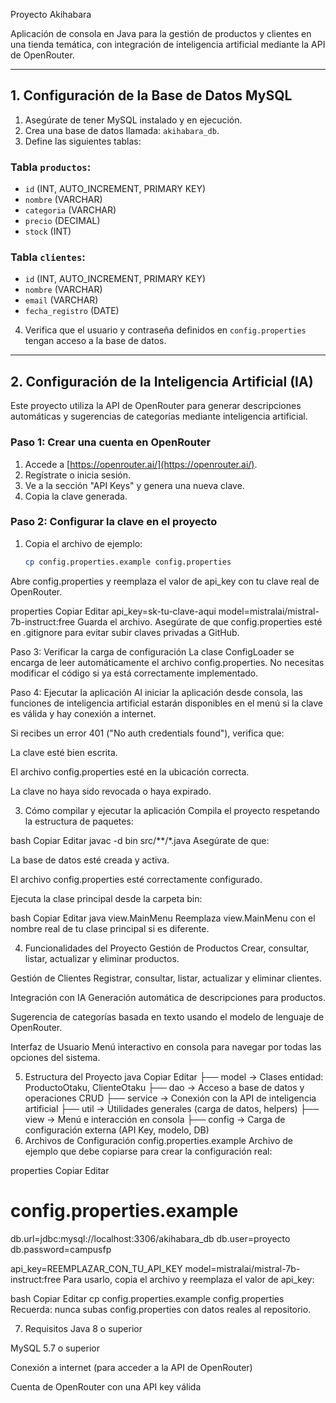 Proyecto Akihabara

Aplicación de consola en Java para la gestión de productos y clientes en una tienda temática, con integración de inteligencia artificial mediante la API de OpenRouter.

---

## 1. Configuración de la Base de Datos MySQL

1. Asegúrate de tener MySQL instalado y en ejecución.
2. Crea una base de datos llamada: `akihabara_db`.
3. Define las siguientes tablas:

### Tabla `productos`:

- `id` (INT, AUTO_INCREMENT, PRIMARY KEY)
- `nombre` (VARCHAR)
- `categoria` (VARCHAR)
- `precio` (DECIMAL)
- `stock` (INT)

### Tabla `clientes`:

- `id` (INT, AUTO_INCREMENT, PRIMARY KEY)
- `nombre` (VARCHAR)
- `email` (VARCHAR)
- `fecha_registro` (DATE)

4. Verifica que el usuario y contraseña definidos en `config.properties` tengan acceso a la base de datos.

---

## 2. Configuración de la Inteligencia Artificial (IA)

Este proyecto utiliza la API de OpenRouter para generar descripciones automáticas y sugerencias de categorías mediante inteligencia artificial.

### Paso 1: Crear una cuenta en OpenRouter

1. Accede a [https://openrouter.ai/](https://openrouter.ai/).
2. Regístrate o inicia sesión.
3. Ve a la sección "API Keys" y genera una nueva clave.
4. Copia la clave generada.

### Paso 2: Configurar la clave en el proyecto

1. Copia el archivo de ejemplo:

   ```bash
   cp config.properties.example config.properties
Abre config.properties y reemplaza el valor de api_key con tu clave real de OpenRouter.

properties
Copiar
Editar
api_key=sk-tu-clave-aqui
model=mistralai/mistral-7b-instruct:free
Guarda el archivo. Asegúrate de que config.properties esté en .gitignore para evitar subir claves privadas a GitHub.

Paso 3: Verificar la carga de configuración
La clase ConfigLoader se encarga de leer automáticamente el archivo config.properties. No necesitas modificar el código si ya está correctamente implementado.

Paso 4: Ejecutar la aplicación
Al iniciar la aplicación desde consola, las funciones de inteligencia artificial estarán disponibles en el menú si la clave es válida y hay conexión a internet.

Si recibes un error 401 ("No auth credentials found"), verifica que:

La clave esté bien escrita.

El archivo config.properties esté en la ubicación correcta.

La clave no haya sido revocada o haya expirado.

3. Cómo compilar y ejecutar la aplicación
Compila el proyecto respetando la estructura de paquetes:

bash
Copiar
Editar
javac -d bin src/**/*.java
Asegúrate de que:

La base de datos esté creada y activa.

El archivo config.properties esté correctamente configurado.

Ejecuta la clase principal desde la carpeta bin:

bash
Copiar
Editar
java view.MainMenu
Reemplaza view.MainMenu con el nombre real de tu clase principal si es diferente.

4. Funcionalidades del Proyecto
Gestión de Productos
Crear, consultar, listar, actualizar y eliminar productos.

Gestión de Clientes
Registrar, consultar, listar, actualizar y eliminar clientes.

Integración con IA
Generación automática de descripciones para productos.

Sugerencia de categorías basada en texto usando el modelo de lenguaje de OpenRouter.

Interfaz de Usuario
Menú interactivo en consola para navegar por todas las opciones del sistema.

5. Estructura del Proyecto
java
Copiar
Editar
├── model       → Clases entidad: ProductoOtaku, ClienteOtaku
├── dao         → Acceso a base de datos y operaciones CRUD
├── service     → Conexión con la API de inteligencia artificial
├── util        → Utilidades generales (carga de datos, helpers)
├── view        → Menú e interacción en consola
├── config      → Carga de configuración externa (API Key, modelo, DB)
6. Archivos de Configuración
config.properties.example
Archivo de ejemplo que debe copiarse para crear la configuración real:

properties
Copiar
Editar
# config.properties.example

db.url=jdbc:mysql://localhost:3306/akihabara_db
db.user=proyecto
db.password=campusfp

api_key=REEMPLAZAR_CON_TU_API_KEY
model=mistralai/mistral-7b-instruct:free
Para usarlo, copia el archivo y reemplaza el valor de api_key:

bash
Copiar
Editar
cp config.properties.example config.properties
Recuerda: nunca subas config.properties con datos reales al repositorio.

7. Requisitos
Java 8 o superior

MySQL 5.7 o superior

Conexión a internet (para acceder a la API de OpenRouter)

Cuenta de OpenRouter con una API key válida